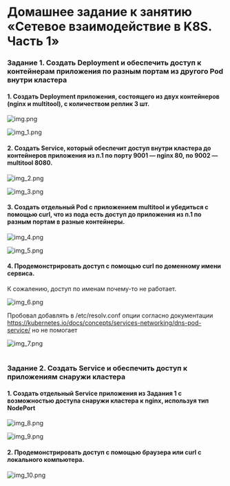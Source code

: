 # Домашнее задание к занятию «Сетевое взаимодействие в K8S. Часть 1» #

### Задание 1. Создать Deployment и обеспечить доступ к контейнерам приложения по разным портам из другого Pod внутри кластера ###

#### 1. Создать Deployment приложения, состоящего из двух контейнеров (nginx и multitool), с количеством реплик 3 шт. ####

![img.png](img.png)

![img_1.png](img_1.png)

#### 2. Создать Service, который обеспечит доступ внутри кластера до контейнеров приложения из п.1 по порту 9001 — nginx 80, по 9002 — multitool 8080. ####

![img_2.png](img_2.png)

![img_3.png](img_3.png)

#### 3. Создать отдельный Pod с приложением multitool и убедиться с помощью curl, что из пода есть доступ до приложения из п.1 по разным портам в разные контейнеры. ####

![img_4.png](img_4.png)

![img_5.png](img_5.png)

#### 4. Продемонстрировать доступ с помощью curl по доменному имени сервиса. ####

К сожалению, доступ по именам почему-то не работает. 

![img_6.png](img_6.png)

Пробовал добавлять в /etc/resolv.conf опции согласно документации https://kubernetes.io/docs/concepts/services-networking/dns-pod-service/
но не помогает 

![img_7.png](img_7.png)

#

### Задание 2. Создать Service и обеспечить доступ к приложениям снаружи кластера ###

#### 1. Создать отдельный Service приложения из Задания 1 с возможностью доступа снаружи кластера к nginx, используя тип NodePort ####

![img_8.png](img_8.png)

![img_9.png](img_9.png)

#### 2. Продемонстрировать доступ с помощью браузера или curl с локального компьютера. ####

![img_10.png](img_10.png)

